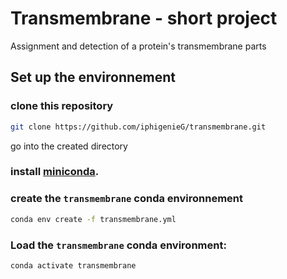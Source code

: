# Transmembrane - short project

Assignment and detection of a protein's transmembrane parts 

## Set up the environnement

### clone this repository

```bash
git clone https://github.com/iphigenieG/transmembrane.git
```
go into the created directory

### install [miniconda](https://docs.conda.io/en/latest/miniconda.html).

### create the `transmembrane` conda environnement

```bash
conda env create -f transmembrane.yml
```
### Load the `transmembrane` conda environment:
```
conda activate transmembrane
```
